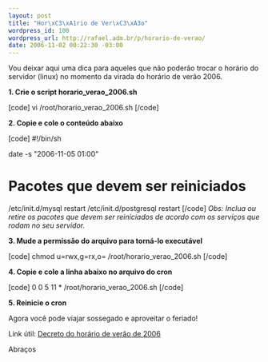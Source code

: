 ```yaml
--- 
layout: post
title: "Hor\xC3\xA1rio de Ver\xC3\xA3o"
wordpress_id: 100
wordpress_url: http://rafael.adm.br/p/horario-de-verao/
date: 2006-11-02 00:22:30 -03:00
---
```

Vou deixar aqui uma dica para aqueles que não poderão trocar o horário do servidor (linux) no momento da virada do horário de verão 2006.

<strong>1. Crie o script horario_verao_2006.sh</strong>

[code]
vi /root/horario_verao_2006.sh
[/code]

<strong>2. Copie e cole o conteúdo abaixo</strong>

[code]
#!/bin/sh

date -s "2006-11-05 01:00"

# Pacotes que devem ser reiniciados
/etc/init.d/mysql restart
/etc/init.d/postgresql restart
[/code]
<em>Obs: Inclua ou retire os pacotes que devem ser reiniciados de acordo com os serviços que rodam no seu servidor.</em>

<strong>3. Mude a permissão do arquivo para torná-lo executável</strong>

[code]
chmod u=rwx,g=rx,o= /root/horario_verao_2006.sh
[/code]

<strong>4. Copie e cole a linha abaixo no arquivo do cron</strong>

[code]
0 0 5 11 * /root/horario_verao_2006.sh
[/code]

<strong>5. Reinicie o cron</strong>

Agora você pode viajar sossegado e aproveitar o feriado!

Link útil: <a href="http://pcdsh01.on.br/DecHV5920.gif">Decreto do horário de verão de 2006</a>

Abraços
